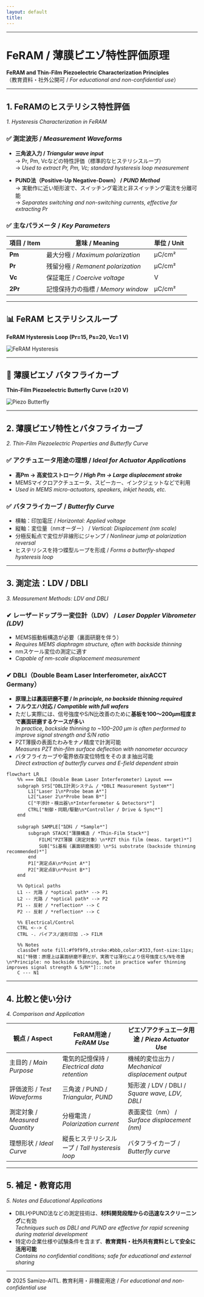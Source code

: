 ```yaml
---
layout: default
title: 
---
```


---

# FeRAM / 薄膜ピエゾ特性評価原理  
**FeRAM and Thin-Film Piezoelectric Characterization Principles**  
（教育資料・社外公開可 / *For educational and non-confidential use*）

---

## 1. FeRAMのヒステリシス特性評価  
*1. Hysteresis Characterization in FeRAM*

### ✅ 測定波形 / *Measurement Waveforms*
- **三角波入力 / *Triangular wave input***  
  → Pr, Pm, Vcなどの特性評価（標準的なヒステリシスループ）  
  → *Used to extract Pr, Pm, Vc; standard hysteresis loop measurement*

- **PUND法（Positive-Up Negative-Down） / *PUND Method***  
  → 実動作に近い矩形波で、スイッチング電流と非スイッチング電流を分離可能  
  → *Separates switching and non-switching currents, effective for extracting Pr*

### ✅ 主なパラメータ / *Key Parameters*

| 項目 / Item | 意味 / Meaning | 単位 / Unit |
|-------------|----------------|-------------|
| **Pm**  | 最大分極 / *Maximum polarization* | μC/cm² |
| **Pr**  | 残留分極 / *Remanent polarization* | μC/cm² |
| **Vc**  | 保証電圧 / *Coercive voltage* | V |
| **2Pr** | 記憶保持力の指標 / *Memory window* | μC/cm² |

---

## 📊 FeRAM ヒステリシスループ
**FeRAM Hysteresis Loop (Pr=15, Ps=20, Vc=1 V)**  

![FeRAM Hysteresis](figures/stylized_hysteresis.png)

---

## 🦋 薄膜ピエゾ バタフライカーブ
**Thin-Film Piezoelectric Butterfly Curve (±20 V)**  

![Piezo Butterfly](figures/stylized_butterfly.png)

---

## 2. 薄膜ピエゾ特性とバタフライカーブ  
*2. Thin-Film Piezoelectric Properties and Butterfly Curve*

### ✅ アクチュエータ用途の理想 / *Ideal for Actuator Applications*
- **高Pm → 高変位ストローク / *High Pm → Large displacement stroke***  
- MEMSマイクロアクチュエータ、スピーカー、インクジェットなどで利用  
- *Used in MEMS micro-actuators, speakers, inkjet heads, etc.*

### ✅ バタフライカーブ / *Butterfly Curve*
- 横軸：印加電圧 / *Horizontal: Applied voltage*  
- 縦軸：変位量（nmオーダー） / *Vertical: Displacement (nm scale)*  
- 分極反転点で変位が非線形にジャンプ / *Nonlinear jump at polarization reversal*  
- ヒステリシスを持つ蝶型ループを形成 / *Forms a butterfly-shaped hysteresis loop*

---

## 3. 測定法：LDV / DBLI  
*3. Measurement Methods: LDV and DBLI*

### ✔ レーザードップラー変位計（LDV） / *Laser Doppler Vibrometer (LDV)*
- MEMS振動板構造が必要（裏面研磨を伴う）  
- *Requires MEMS diaphragm structure, often with backside thinning*  
- nmスケール変位の測定に適す  
- *Capable of nm-scale displacement measurement*

### ✔ DBLI（Double Beam Laser Interferometer, aixACCT Germany）
- **原理上は裏面研磨不要 / *In principle, no backside thinning required***  
- **フルウエハ対応 / *Compatible with full wafers***  
- ただし実際には、信号強度やS/N比改善のために**基板を100〜200µm程度まで裏面研磨するケースが多い**  
  *In practice, backside thinning to ~100–200 µm is often performed to improve signal strength and S/N ratio*  
- PZT薄膜の表面たわみをナノ精度で計測可能  
  *Measures PZT thin-film surface deflection with nanometer accuracy*  
- バタフライカーブや電界依存変位特性をそのまま抽出可能  
  *Direct extraction of butterfly curves and E-field dependent strain*

```mermaid
flowchart LR
    %% === DBLI (Double Beam Laser Interferometer) Layout ===
    subgraph SYS["DBLI計測システム / *DBLI Measurement System*"]
        L1["Laser 1\n*Probe beam A*"]
        L2["Laser 2\n*Probe beam B*"]
        C["干渉計・検出器\n*Interferometer & Detectors*"]
        CTRL["制御・同期/駆動\n*Controller / Drive & Sync*"]
    end

    subgraph SAMPLE["試料 / *Sample*"]
        subgraph STACK["薄膜構造 / *Thin-Film Stack*"]
            FILM["PZT薄膜（測定対象）\n*PZT thin film (meas. target)*"]
            SUB["Si基板（裏面研磨推奨）\n*Si substrate (backside thinning recommended)*"]
        end
        P1["測定点A\n*Point A*"]
        P2["測定点B\n*Point B*"]
    end

    %% Optical paths
    L1 -- 光路 / *optical path* --> P1
    L2 -- 光路 / *optical path* --> P2
    P1 -- 反射 / *reflection* --> C
    P2 -- 反射 / *reflection* --> C

    %% Electrical/Control
    CTRL <--> C
    CTRL -. バイアス/波形印加 .-> FILM

    %% Notes
    classDef note fill:#f9f9f9,stroke:#bbb,color:#333,font-size:11px;
    N1["特徴：原理上は裏面研磨不要だが、実務では薄化により信号強度とS/Nを改善\n*Principle: no backside thinning, but in practice wafer thinning improves signal strength & S/N*"]:::note
    C --- N1
```

---

## 4. 比較と使い分け  
*4. Comparison and Application*

| 観点 / Aspect | FeRAM用途 / *FeRAM Use* | ピエゾアクチュエータ用途 / *Piezo Actuator Use* |
|---------------|--------------------------|---------------------------------|
| 主目的 / *Main Purpose* | 電気的記憶保持 / *Electrical data retention* | 機械的変位出力 / *Mechanical displacement output* |
| 評価波形 / *Test Waveforms* | 三角波 / PUND / *Triangular, PUND* | 矩形波 / LDV / DBLI / *Square wave, LDV, DBLI* |
| 測定対象 / *Measured Quantity* | 分極電流 / *Polarization current* | 表面変位（nm） / *Surface displacement (nm)* |
| 理想形状 / *Ideal Curve* | 縦長ヒステリシスループ / *Tall hysteresis loop* | バタフライカーブ / *Butterfly curve* |

---

## 5. 補足・教育応用  
*5. Notes and Educational Applications*

- DBLIやPUND法などの測定技術は、**材料開発段階からの迅速なスクリーニング**に有効  
  *Techniques such as DBLI and PUND are effective for rapid screening during material development*  
- 特定の企業仕様や試験条件を含まず、**教育資料・社外共有資料として安全に活用可能**  
  *Contains no confidential conditions; safe for educational and external sharing*

---

© 2025 Samizo-AITL. 教育利用・非機密用途 / *For educational and non-confidential use*
